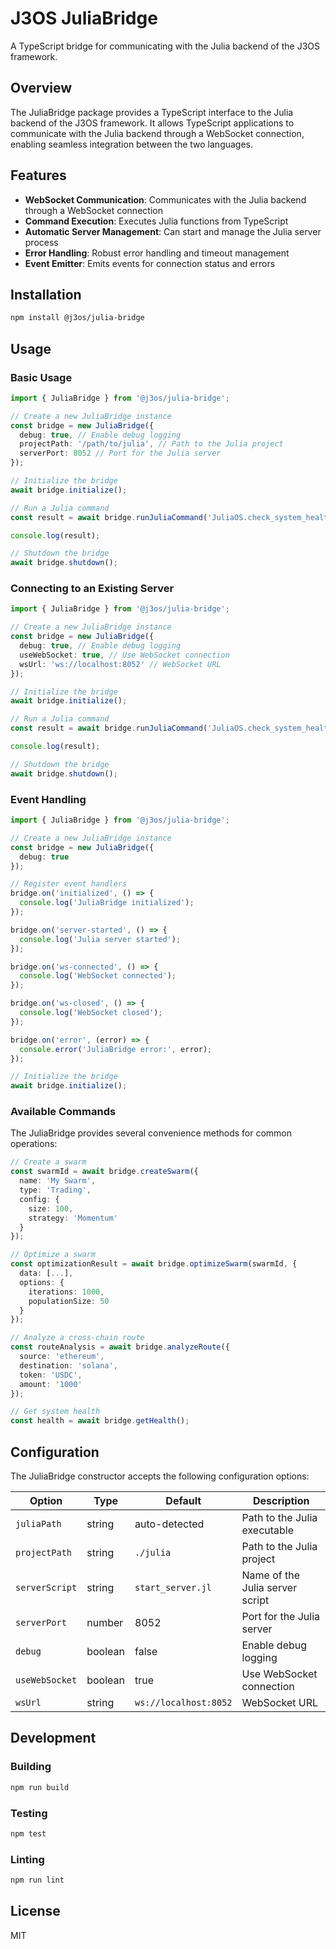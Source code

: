 # J3OS JuliaBridge

A TypeScript bridge for communicating with the Julia backend of the J3OS framework.

## Overview

The JuliaBridge package provides a TypeScript interface to the Julia backend of the J3OS framework. It allows TypeScript applications to communicate with the Julia backend through a WebSocket connection, enabling seamless integration between the two languages.

## Features

- **WebSocket Communication**: Communicates with the Julia backend through a WebSocket connection
- **Command Execution**: Executes Julia functions from TypeScript
- **Automatic Server Management**: Can start and manage the Julia server process
- **Error Handling**: Robust error handling and timeout management
- **Event Emitter**: Emits events for connection status and errors

## Installation

```bash
npm install @j3os/julia-bridge
```

## Usage

### Basic Usage

```typescript
import { JuliaBridge } from '@j3os/julia-bridge';

// Create a new JuliaBridge instance
const bridge = new JuliaBridge({
  debug: true, // Enable debug logging
  projectPath: '/path/to/julia', // Path to the Julia project
  serverPort: 8052 // Port for the Julia server
});

// Initialize the bridge
await bridge.initialize();

// Run a Julia command
const result = await bridge.runJuliaCommand('JuliaOS.check_system_health', {});

console.log(result);

// Shutdown the bridge
await bridge.shutdown();
```

### Connecting to an Existing Server

```typescript
import { JuliaBridge } from '@j3os/julia-bridge';

// Create a new JuliaBridge instance
const bridge = new JuliaBridge({
  debug: true, // Enable debug logging
  useWebSocket: true, // Use WebSocket connection
  wsUrl: 'ws://localhost:8052' // WebSocket URL
});

// Initialize the bridge
await bridge.initialize();

// Run a Julia command
const result = await bridge.runJuliaCommand('JuliaOS.check_system_health', {});

console.log(result);

// Shutdown the bridge
await bridge.shutdown();
```

### Event Handling

```typescript
import { JuliaBridge } from '@j3os/julia-bridge';

// Create a new JuliaBridge instance
const bridge = new JuliaBridge({
  debug: true
});

// Register event handlers
bridge.on('initialized', () => {
  console.log('JuliaBridge initialized');
});

bridge.on('server-started', () => {
  console.log('Julia server started');
});

bridge.on('ws-connected', () => {
  console.log('WebSocket connected');
});

bridge.on('ws-closed', () => {
  console.log('WebSocket closed');
});

bridge.on('error', (error) => {
  console.error('JuliaBridge error:', error);
});

// Initialize the bridge
await bridge.initialize();
```

### Available Commands

The JuliaBridge provides several convenience methods for common operations:

```typescript
// Create a swarm
const swarmId = await bridge.createSwarm({
  name: 'My Swarm',
  type: 'Trading',
  config: {
    size: 100,
    strategy: 'Momentum'
  }
});

// Optimize a swarm
const optimizationResult = await bridge.optimizeSwarm(swarmId, {
  data: [...],
  options: {
    iterations: 1000,
    populationSize: 50
  }
});

// Analyze a cross-chain route
const routeAnalysis = await bridge.analyzeRoute({
  source: 'ethereum',
  destination: 'solana',
  token: 'USDC',
  amount: '1000'
});

// Get system health
const health = await bridge.getHealth();
```

## Configuration

The JuliaBridge constructor accepts the following configuration options:

| Option | Type | Default | Description |
|--------|------|---------|-------------|
| `juliaPath` | string | auto-detected | Path to the Julia executable |
| `projectPath` | string | `./julia` | Path to the Julia project |
| `serverScript` | string | `start_server.jl` | Name of the Julia server script |
| `serverPort` | number | 8052 | Port for the Julia server |
| `debug` | boolean | false | Enable debug logging |
| `useWebSocket` | boolean | true | Use WebSocket connection |
| `wsUrl` | string | `ws://localhost:8052` | WebSocket URL |

## Development

### Building

```bash
npm run build
```

### Testing

```bash
npm test
```

### Linting

```bash
npm run lint
```

## License

MIT 